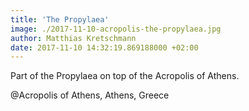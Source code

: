 ```yaml
---
title: 'The Propylaea'
image: ./2017-11-10-acropolis-the-propylaea.jpg
author: Matthias Kretschmann
date: 2017-11-10 14:32:19.869188000 +02:00
---
```


Part of the Propylaea on top of the Acropolis of Athens.

@Acropolis of Athens, Athens, Greece

